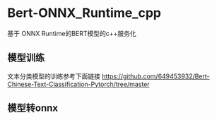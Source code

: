 # Bert-ONNX_Runtime_cpp
基于 ONNX Runtime的BERT模型的c++服务化

## 模型训练
文本分类模型的训练参考下面链接
https://github.com/649453932/Bert-Chinese-Text-Classification-Pytorch/tree/master
## 模型转onnx

